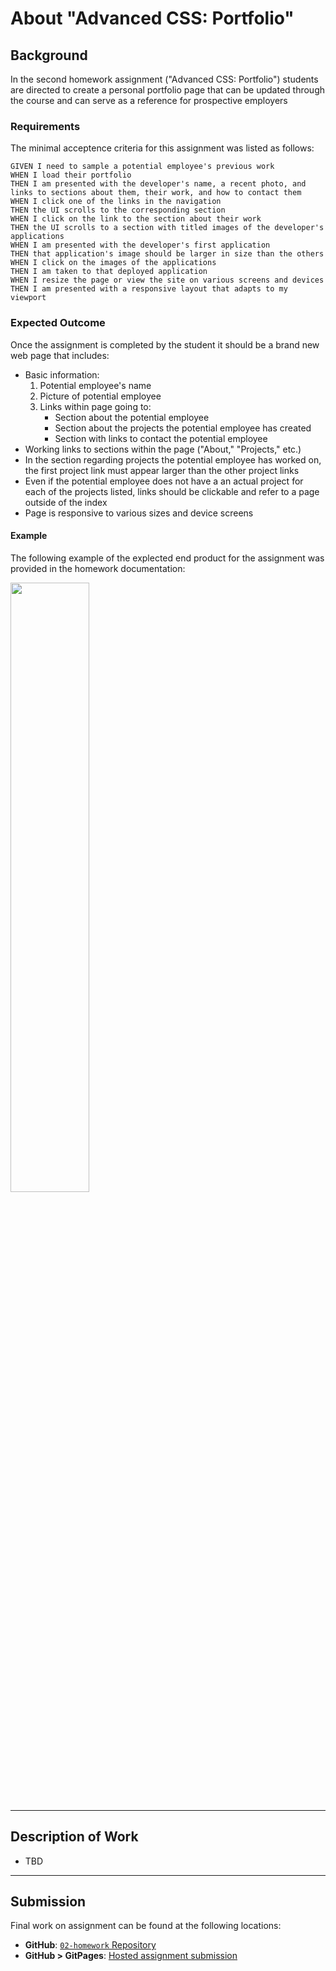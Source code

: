 # About "Advanced CSS:  Portfolio"

## Background

In the second homework assignment ("Advanced CSS:  Portfolio") students are directed to create a personal portfolio page that can be updated through the course and can serve as a reference for prospective employers

### Requirements

The minimal acceptence criteria for this assignment was listed as follows:

```
GIVEN I need to sample a potential employee's previous work
WHEN I load their portfolio
THEN I am presented with the developer's name, a recent photo, and links to sections about them, their work, and how to contact them
WHEN I click one of the links in the navigation
THEN the UI scrolls to the corresponding section
WHEN I click on the link to the section about their work
THEN the UI scrolls to a section with titled images of the developer's applications
WHEN I am presented with the developer's first application
THEN that application's image should be larger in size than the others
WHEN I click on the images of the applications
THEN I am taken to that deployed application
WHEN I resize the page or view the site on various screens and devices
THEN I am presented with a responsive layout that adapts to my viewport
```

### Expected Outcome

Once the assignment is completed by the student it should be a brand new web page that includes:


* Basic information:
	1. Potential employee's name
	2. Picture of potential employee
	3. Links within page going to:
		- Section about the potential employee
		- Section about the projects the potential employee has created
		- Section with links to contact the potential employee
* Working links to sections within the page ("About," "Projects," etc.)
* In the section regarding projects the potential employee has worked on, the first project link must appear larger than the other project links
* Even if the potential employee does not have a an actual project for each of the projects listed, links should be clickable and refer to a page outside of the index
* Page is responsive to various sizes and device screens

#### Example

The following example of the explected end product for the assignment was provided in the homework documentation:

<img src=".assets/images/PORTFOLIO EXAMPLE.jpg" width=50% height=50%>

-----

## Description of Work

* TBD

-----

## Submission

Final work on assignment can be found at the following locations:

* **GitHub**:  [`02-homework` Repository](https://github.com/monstertruckdog/02-homework)
* **GitHub > GitPages**:  [Hosted assignment submission](https://monstertruckdog.github.io/02-homework/)